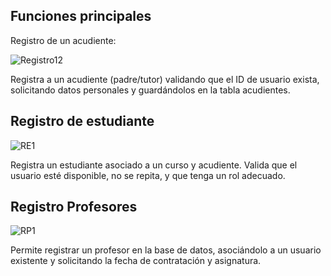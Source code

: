 ## Funciones principales



Registro de un acudiente:


![Registro12](https://github.com/user-attachments/assets/70587099-1934-4ae7-8fcb-643ca08c4d36)



Registra a un acudiente (padre/tutor) validando que el ID de usuario exista, solicitando datos personales y guardándolos en la tabla acudientes.





## Registro de estudiante


![RE1 ](https://github.com/user-attachments/assets/b7b52b66-ac40-46f8-95fe-638fb9dd82d1)



Registra un estudiante asociado a un curso y acudiente. Valida que el usuario esté disponible, no se repita, y que tenga un rol adecuado.





## Registro Profesores







![RP1](https://github.com/user-attachments/assets/ea3e2dea-1b6e-4468-b0b0-563716f3cc6b)




Permite registrar un profesor en la base de datos, asociándolo a un usuario existente y solicitando la fecha de contratación y asignatura.


